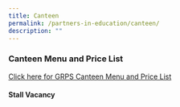 ```yaml
---
title: Canteen
permalink: /partners-in-education/canteen/
description: ""
---
```

### **Canteen Menu and Price List**

[Click here for GRPS Canteen Menu and Price List](https://drive.google.com/file/d/1bPrNx9GkvrS3g0dQAbNC-JrUo7Bp1308/view?usp=share_link)


#### **Stall Vacancy**

